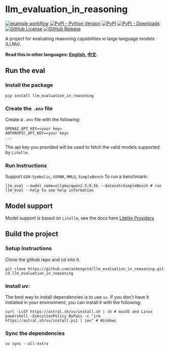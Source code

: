 # llm_evaluation_in_reasoning

[![example workflow](https://github.com/ashengstd/llm_evaluation_in_reasoning/actions/workflows/publish-pypi-release.yml/badge.svg)](https://github.com/ashengstd/llm_evaluation_in_reasoning) [![PyPI - Python Version](https://img.shields.io/pypi/pyversions/llm_evaluation_in_reasoning)](https://pypi.org/project/llm_evaluation_in_reasoning) [![PyPI](https://img.shields.io/pypi/v/llm_evaluation_in_reasoning.svg)](https://pypi.org/project/llm_evaluation_in_reasoning/) [![PyPI - Downloads](https://img.shields.io/pypi/dm/llm_evaluation_in_reasoning.svg)](https://pypi.org/project/llm_evaluation_in_reasoning/) [![GitHub License](https://img.shields.io/github/license/ashengstd/llm_evaluation_in_reasoning)](https://github.com/ashengstd/llm_evaluation_in_reasoning) [![GitHub Release](https://img.shields.io/github/v/release/ashengstd/llm_evaluation_in_reasoning)](https://github.com/ashengstd/llm_evaluation_in_reasoning)

A project for evaluating reasoning capabilities in large language models (LLMs).

**Read this in other languages: [English](https://github.com/ashengstd/llm_evaluation_in_reasoning/blob/main/README.md), [中文](https://github.com/ashengstd/llm_evaluation_in_reasoning/blob/main/README_zh.md).**

## Run the eval

### Install the package

```shell
pip install llm_evaluation_in_reasoning
```

### Create the `.env` file

Create a `.env` file with the following:

```
OPENAI_API_KEY=<your key>
ANTHROPIC_API_KEY=<your key>
...
```

The api key you provided will be used to fetch the valid models supported by `Litellm`.

### Run Instructions

Support `GSM-Symbolic`, `GSM8K`, `MMLU`, `SimpleBench`
To run a benchmark:

```shell
llm_eval --model_name=ollama/qwen2.5:0.5b --dataset=SimpleBench # run llm_eval --help to see help information
```

## Model support

Model support is based on `Litellm`, see the docs here [Litellm Providers](https://docs.litellm.ai/docs/providers)

## Build the project

### Setup Instructions

Clone the github repo and cd into it.

```shell
git clone https://github.com/ashengstd/llm_evaluation_in_reasoning.git
cd llm_evaluation_in_reasoning
```

### Install uv:

The best way to install dependencies is to use `uv`.
If you don't have it installed in your environment, you can install it with the following:

```shell
curl -LsSf https://astral.sh/uv/install.sh | sh # macOS and Linux
powershell -ExecutionPolicy ByPass -c "irm https://astral.sh/uv/install.ps1 | iex" # Windows
```

### Sync the dependencies

```shell
uv sync --all-extra
```
